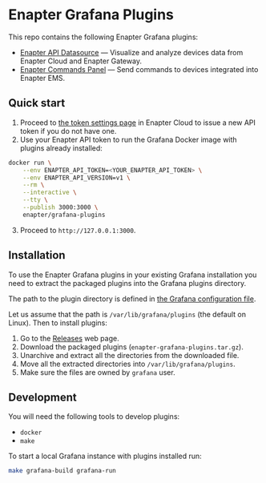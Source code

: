 # Enapter Grafana Plugins

This repo contains the following Enapter Grafana plugins:

- [Enapter API Datasource](enapter-api-datasource) — Visualize and analyze
  devices data from Enapter Cloud and Enapter Gateway.
- [Enapter Commands Panel](enapter-commands-panel) — Send commands to devices
  integrated into Enapter EMS.

## Quick start

1. Proceed to [the token settings
   page](https://cloud.enapter.com/settings/tokens) in Enapter Cloud to issue a
   new API token if you do not have one.
2. Use your Enapter API token to run the Grafana Docker image with plugins
   already installed:

```bash
docker run \
	--env ENAPTER_API_TOKEN=<YOUR_ENAPTER_API_TOKEN> \
	--env ENAPTER_API_VERSION=v1 \
	--rm \
	--interactive \
	--tty \
	--publish 3000:3000 \
	enapter/grafana-plugins
```

3. Proceed to `http://127.0.0.1:3000`.

## Installation

To use the Enapter Grafana plugins in your existing Grafana installation you
need to extract the packaged plugins into the Grafana plugins directory.

The path to the plugin directory is defined in [the Grafana configuration
file](https://grafana.com/docs/grafana/latest/administration/configuration/#plugins).

Let us assume that the path is `/var/lib/grafana/plugins` (the default on
Linux). Then to install plugins:

1. Go to the [Releases](https://github.com/Enapter/grafana-plugins/releases)
   web page.
2. Download the packaged plugins (`enapter-grafana-plugins.tar.gz`).
3. Unarchive and extract all the directories from the downloaded file.
4. Move all the extracted directories into `/var/lib/grafana/plugins`.
5. Make sure the files are owned by `grafana` user.

## Development

You will need the following tools to develop plugins:

- `docker`
- `make`

To start a local Grafana instance with plugins installed run:

```bash
make grafana-build grafana-run
```
